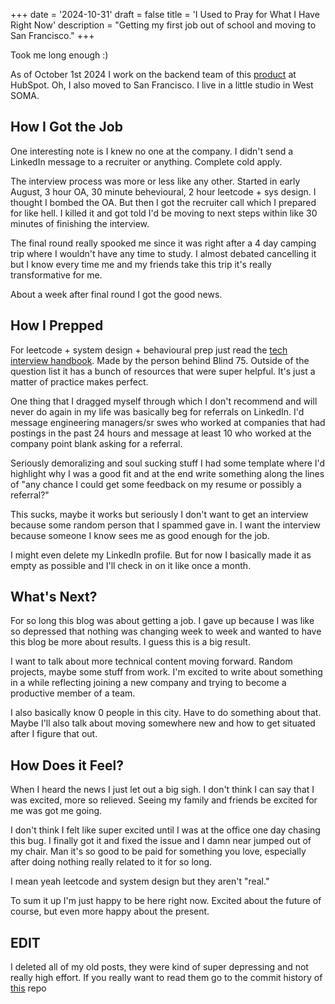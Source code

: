 +++
date = '2024-10-31'
draft = false
title = 'I Used to Pray for What I Have Right Now'
description = "Getting my first job out of school and moving to San Francisco."
+++

Took me long enough :\)

As of October 1st 2024 I work on the backend team of this [product](https://www.hubspot.com/products/artificial-intelligence/intent) at HubSpot. Oh, I also moved to San Francisco. I live in a little studio in West SOMA.

## How I Got the Job

One interesting note is I knew no one at the company. I didn't send a LinkedIn message to a recruiter or anything. Complete cold apply.

The interview process was more or less like any other. Started in early August, 3 hour OA, 30 minute behevioural, 2 hour leetcode + sys design. I thought I bombed the OA. But then I got the recruiter call which I prepared for like hell. I killed it and got told I'd be moving to next steps within like 30 minutes of finishing the interview.

The final round really spooked me since it was right after a 4 day camping trip where I wouldn't have any time to study. I almost debated cancelling it but I know every time me and my friends take this trip it's really transformative for me.

About a week after final round I got the good news.

## How I Prepped

For leetcode + system design + behavioural prep just read the [tech interview handbook](https://www.techinterviewhandbook.org). Made by the person behind Blind 75. Outside of the question list it has a bunch of resources that were super helpful. It's just a matter of practice makes perfect.

One thing that I dragged myself through which I don't recommend and will never do again in my life was basically beg for referrals on LinkedIn. I'd message engineering managers/sr swes who worked at companies that had postings in the past 24 hours and message at least 10 who worked at the company point blank asking for a referral.

Seriously demoralizing and soul sucking stuff I had some template where I'd highlight why I was a good fit and at the end write something along the lines of "any chance I could get some feedback on my resume or possibly a referral?"

This sucks, maybe it works but seriously I don't want to get an interview because some random person that I spammed gave in. I want the interview because someone I know sees me as good enough for the job.

I might even delete my LinkedIn profile. But for now I basically made it as empty as possible and I'll check in on it like once a month.

## What's Next?

For so long this blog was about getting a job. I gave up because I was like so depressed that nothing was changing week to week and wanted to have this blog be more about results. I guess this is a big result.

I want to talk about more technical content moving forward. Random projects, maybe some stuff from work. I'm excited to write about something in a while reflecting joining a new company and trying to become a productive member of a team.

I also basically know 0 people in this city. Have to do something about that. Maybe I'll also talk about moving somewhere new and how to get situated after I figure that out.

## How Does it Feel?

When I heard the news I just let out a big sigh. I don't think I can say that I was excited, more so relieved. Seeing my family and friends be excited for me was got me going.

I don't think I felt like super excited until I was at the office one day chasing this bug. I finally got it and fixed the issue and I damn near jumped out of my chair. Man it's so good to be paid for something you love, especially after doing nothing really related to it for so long.

I mean yeah leetcode and system design but they aren't "real."

To sum it up I'm just happy to be here right now. Excited about the future of course, but even more happy about the present.

## EDIT

I deleted all of my old posts, they were kind of super depressing and not really high effort. If you really want to read them go to the commit history of [this](<(https://github.com/mustafa-tariqk/mustafa-tariqk.github.io/tree/cd8fe4a3cdfb10c62f4b27f33ff60a4de5d15b80)>) repo
